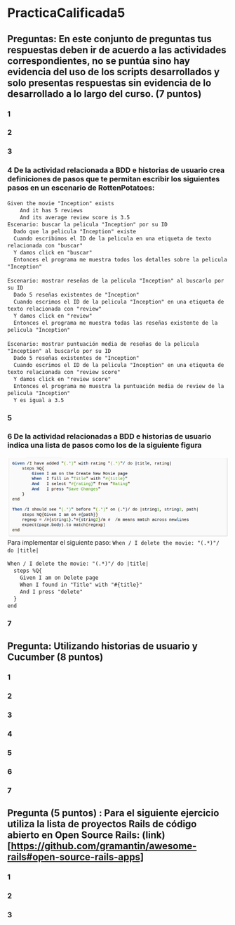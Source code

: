 # PracticaCalificada5
## Preguntas:  En este conjunto de preguntas tus respuestas deben ir de acuerdo a las actividades correspondientes, no se puntúa sino hay evidencia del uso de los scripts desarrollados y solo presentas respuestas sin evidencia de lo desarrollado a lo largo del curso. (7 puntos)
### 1

### 2
### 3
### 4 De la actividad relacionada a BDD e historias de usuario crea definiciones de pasos que te permitan escribir los siguientes pasos en un escenario de RottenPotatoes:
```
Given the movie "Inception" exists
	And it has 5 reviews
	And its average review score is 3.5
Escenario: buscar la pelicula "Inception" por su ID
  Dado que la pelicula "Inception" existe
  Cuando escribimos el ID de la pelicula en una etiqueta de texto relacionada con "buscar"
  Y damos click en "buscar"
  Entonces el programa me muestra todos los detalles sobre la pelicula "Inception"

Escenario: mostrar reseñas de la pelicula "Inception" al buscarlo por su ID
  Dado 5 reseñas existentes de "Inception"
  Cuando escrimos el ID de la pelicula "Inception" en una etiqueta de texto relacionada con "review"
  Y damos click en "review"
  Entonces el programa me muestra todas las reseñas existente de la pelicula "Inception"

Escenario: mostrar puntuación media de reseñas de la pelicula "Inception" al buscarlo por su ID
  Dado 5 reseñas existentes de "Inception"
  Cuando escrimos el ID de la pelicula "Inception" en una etiqueta de texto relacionada con "review score"
  Y damos click en "review score"
  Entonces el programa me muestra la puntuación media de review de la pelicula "Inception"
  Y es igual a 3.5
```

### 5
### 6 De la actividad relacionadas a BDD e historias de usuario indica una lista de pasos como los de la siguiente figura
![PC5BDDWhen](Image/PC5BDDWhen.png)
Para implementar el siguiente paso: ```When / I delete the movie: "(.*)"/ do |title| ```

```
When / I delete the movie: "(.*)"/ do |title|
  steps %Q{
    Given I am on Delete page
    When I found in "Title" with "#{title}"
    And I press "delete"
  }
end
```

### 7

## Pregunta:   Utilizando historias de usuario y Cucumber (8 puntos)
### 1
### 2
### 3
### 4
### 5
### 6
### 7

## Pregunta (5 puntos) : Para el siguiente ejercicio utiliza la lista de proyectos Rails de código abierto en Open Source Rails: (link)[https://github.com/gramantin/awesome-rails#open-source-rails-apps]
### 1
### 2
### 3

